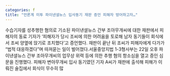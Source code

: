 ```yaml
---
categories: f
title: "언론계 미투 파이낸셜뉴스 입사동기 재판 증언 피해자 방어하고자…"
---
```

수습기자를 성추행한 혐의로 기소된 파이낸셜뉴스 간부 조아무개씨에 대한 재판에서 피해자의 동료 기자가 ‘피해자가 당시 조씨에 의한 어려움을 토로해 남자 동기들이 회식에서 조씨 양옆에 앉기로 조치했다’고 증언했다. 재판이 끝난 뒤 조씨가 피해자에게 다가가 “법적 대응하겠다”며 따져묻는 일이 벌어졌다.서울중앙지법 1-3형사부는 22일 오후 파이낸셜뉴스 간부 조아무개씨의 업무상 위력 등에 의한 추행 혐의 항소심을 열고 증인 심문을 진행했다. 피해자 변아무개씨 입사 동기였던 기자 A씨가 재판에 출석해 피해가 이뤄진 술집에서 회식이 무수히 많